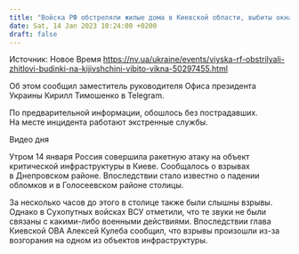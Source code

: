 ```yaml
---
title: "Войска РФ обстреляли жилые дома в Киевской области, выбиты окна"
date: Sat, 14 Jan 2023 10:24:00 +0200
draft: false
---
```

Источник: Новое Время https://nv.ua/ukraine/events/viyska-rf-obstrilyali-zhitlovi-budinki-na-kijivshchini-vibito-vikna-50297455.html


Об этом сообщил заместитель руководителя Офиса президента Украины Кирилл Тимошенко в Telegram.

По предварительной информации, обошлось без пострадавших. На месте инцидента работают экстренные службы.

 Видео дня   

Утром 14 января Россия совершила ракетную атаку на объект критической инфраструктуры в Киеве. Сообщалось о взрывах в Днепровском районе. Впоследствии стало известно о падении обломков и в Голосеевском районе столицы.

За несколько часов до этого в столице также были слышны взрывы. Однако в Сухопутных войсках ВСУ отметили, что те звуки не были связаны с какими-либо военными действиями. Впоследствии глава Киевской ОВА Алексей Кулеба сообщил, что взрывы произошли из-за возгорания на одном из объектов инфраструктуры.
